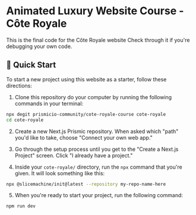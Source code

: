 # Animated Luxury Website Course - Côte Royale

This is the final code for the Côte Royale website Check through it if you're debugging your own code. 

## 🚀 Quick Start

To start a new project using this website as a starter, follow these directions:

1. Clone this repository do your computer by running the following commands in your terminal:
```sh
npx degit prismicio-community/cote-royale-course cote-royale
cd cote-royale
```

2. Create a new Next.js Prismic repository. When asked which "path" you'd like to take, choose "Connect your own web app."

3. Go through the setup process until you get to the "Create a Next.js Project" screen. Click "I already have a project."

4. Inside your `cote-royale/` directory, run the `npx` command that you're given. It will look something like this:
```sh
npx @slicemachine/init@latest --repository my-repo-name-here
```

5. When you're ready to start your project, run the following command:

```sh
npm run dev
```

[prismic]: https://prismic.io/
[prismic-docs]: https://prismic.io/docs/technologies/nextjs
[prismic-sign-up]: https://prismic.io/dashboard/signup
[nextjs]: https://nextjs.org/
[starter-docs]: ./docs/README.md
[live-demo]: https://coteroyalecourse.netlify.app/
